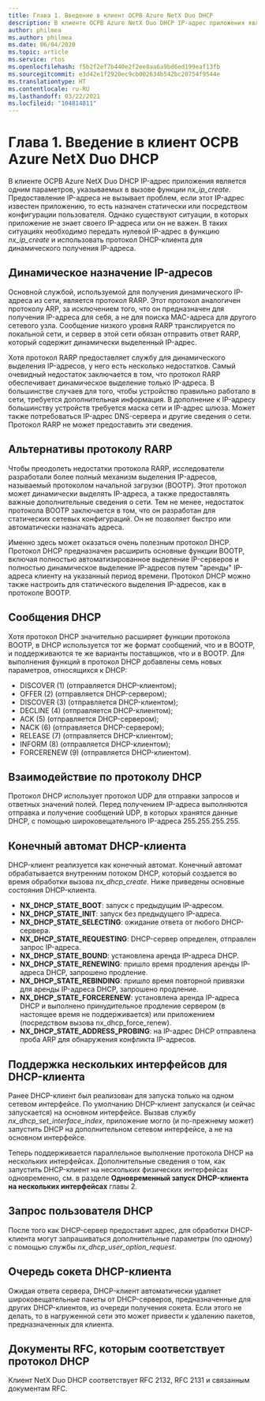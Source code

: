 ```yaml
---
title: Глава 1. Введение в клиент ОСРВ Azure NetX Duo DHCP
description: В клиенте ОСРВ Azure NetX Duo DHCP IP-адрес приложения является одним параметров, указываемых в вызове функции *nx_ip_create*.
author: philmea
ms.author: philmea
ms.date: 06/04/2020
ms.topic: article
ms.service: rtos
ms.openlocfilehash: f5b2f2ef7b440e2f2ee8aa6a9bd6ed199eaf13fb
ms.sourcegitcommit: e3d42e1f2920ec9cb002634b542bc20754f9544e
ms.translationtype: HT
ms.contentlocale: ru-RU
ms.lasthandoff: 03/22/2021
ms.locfileid: "104814811"
---
```

# <a name="chapter-1---introduction-to-the-azure-rtos-netx-duo-dhcp-client"></a>Глава 1. Введение в клиент ОСРВ Azure NetX Duo DHCP

В клиенте ОСРВ Azure NetX Duo DHCP IP-адрес приложения является одним параметров, указываемых в вызове функции *nx_ip_create*. Предоставление IP-адреса не вызывает проблем, если этот IP-адрес известен приложению, то есть назначен статически или посредством конфигурации пользователя. Однако существуют ситуации, в которых приложение не знает своего IP-адреса или он не важен. В таких ситуациях необходимо передать нулевой IP-адрес в функцию *nx_ip_create* и использовать протокол DHCP-клиента для динамического получения IP-адреса.

## <a name="dynamic-ip-address-assignment"></a>Динамическое назначение IP-адресов

Основной службой, используемой для получения динамического IP-адреса из сети, является протокол RARP. Этот протокол аналогичен протоколу ARP, за исключением того, что он предназначен для получения IP-адреса для себя, а не для поиска MAC-адреса для другого сетевого узла. Сообщение низкого уровня RARP транслируется по локальной сети, и сервер в этой сети обязан отправить ответ RARP, который содержит динамически выделенный IP-адрес.

Хотя протокол RARP предоставляет службу для динамического выделения IP-адресов, у него есть несколько недостатков. Самый очевидный недостаток заключается в том, что протокол RARP обеспечивает динамическое выделение только IP-адреса. В большинстве случаев для того, чтобы устройство правильно работало в сети, требуется дополнительная информация. В дополнение к IP-адресу большинству устройств требуется маска сети и IP-адрес шлюза. Может также потребоваться IP-адрес DNS-сервера и другие сведения о сети. Протокол RARP не может предоставить эти сведения.

## <a name="rarp-alternatives"></a>Альтернативы протоколу RARP

Чтобы преодолеть недостатки протокола RARP, исследователи разработали более полный механизм выделения IP-адресов, называемый протоколом начальной загрузки (BOOTP). Этот протокол может динамически выделять IP-адреса, а также предоставлять важные дополнительные сведения о сети. Тем не менее, недостаток протокола BOOTP заключается в том, что он разработан для статических сетевых конфигураций. Он не позволяет быстро или автоматически назначать адреса.

Именно здесь может оказаться очень полезным протокол DHCP. Протокол DHCP предназначен расширить основные функции BOOTP, включая полностью автоматизированное выделение IP-серверов и полностью динамическое выделение IP-адресов путем "аренды" IP-адреса клиенту на указанный период времени. Протокол DHCP можно также настроить для статического выделения IP-адресов, как в протоколе BOOTP.

## <a name="dhcp-messages"></a>Сообщения DHCP

Хотя протокол DHCP значительно расширяет функции протокола BOOTP, в DHCP используется тот же формат сообщений, что и в BOOTP, и поддерживаются те же варианты поставщиков, что и в BOOTP. Для выполнения функций в протокол DHCP добавлены семь новых параметров, относящихся к DHCP:

- DISCOVER (1) (отправляется DHCP-клиентом);
- OFFER (2) (отправляется DHCP-сервером);
- DISCOVER (3) (отправляется DHCP-клиентом);
- DECLINE (4) (отправляется DHCP-клиентом);
- ACK (5) (отправляется DHCP-сервером);
- NACK (6) (отправляется DHCP-сервером);
- RELEASE (7) (отправляется DHCP-клиентом);
- INFORM (8) (отправляется DHCP-клиентом);
- FORCERENEW (9) (отправляется DHCP-клиентом).

## <a name="dhcp-communication"></a>Взаимодействие по протоколу DHCP

Протокол DHCP использует протокол UDP для отправки запросов и ответных значений полей. Перед получением IP-адреса выполняются отправка и получение сообщений UDP, в которых хранятся данные DHCP, с помощью широковещательного IP-адреса 255.255.255.255.

## <a name="dhcp-client-state-machine"></a>Конечный автомат DHCP-клиента

DHCP-клиент реализуется как конечный автомат. Конечный автомат обрабатывается внутренним потоком DHCP, который создается во время обработки вызова *nx_dhcp_create*. Ниже приведены основные состояния DHCP-клиента.

- **NX_DHCP_STATE_BOOT**: запуск с предыдущим IP-адресом.
- **NX_DHCP_STATE_INIT**: запуск без предыдущего IP-адреса.
- **NX_DHCP_STATE_SELECTING**: ожидание ответа от любого DHCP-сервера.
- **NX_DHCP_STATE_REQUESTING**: DHCP-сервер определен, отправлен запрос IP-адреса.
- **NX_DHCP_STATE_BOUND**: установлена аренда IP-адреса DHCP.
- **NX_DHCP_STATE_RENEWING**: пришло время продления аренды IP-адреса DHCP, запрошено продление.
- **NX_DHCP_STATE_REBINDING**: пришло время повторной привязки для аренды IP-адреса DHCP, запрошено продление.
- **NX_DHCP_STATE_FORCERENEW**: установлена аренда IP-адреса DHCP и выполнено принудительное продление сервером (в настоящее время не поддерживается) или приложением (посредством вызова nx_dhcp_force_renew).
- **NX_DHCP_STATE_ADDRESS_PROBING**: на IP-адрес DHCP отправлена проба ARP для обнаружения конфликта IP-адресов.

## <a name="dhcp-client-multiple-interface-support"></a>Поддержка нескольких интерфейсов для DHCP-клиента

Ранее DHCP-клиент был реализован для запуска только на одном сетевом интерфейсе. По умолчанию DHCP-клиент запускался (и сейчас запускается) на основном интерфейсе. Вызвав службу *nx_dhcp_set_interface_index*, приложение могло (и по-прежнему может) запустить DHCP на дополнительном сетевом интерфейсе, а не на основном интерфейсе.

Теперь поддерживается параллельное выполнение протокола DHCP на нескольких интерфейсах. Дополнительные сведения о том, как запустить DHCP-клиент на нескольких физических интерфейсах одновременно, см. в разделе **Одновременный запуск DHCP-клиента на нескольких интерфейсах** главы 2.

## <a name="dhcp-user-request"></a>Запрос пользователя DHCP

После того как DHCP-сервер предоставит адрес, для обработки DHCP-клиента могут запрашиваться дополнительные параметры (по одному) с помощью службы *nx_dhcp_user_option_request*.

## <a name="dhcp-client-socket-queue"></a>Очередь сокета DHCP-клиента 

Ожидая ответа сервера, DHCP-клиент автоматически удаляет широковещательные пакеты от DHCP-серверов, предназначенные для других DHCP-клиентов, из очереди получения сокета. Если этого не делать, то в нагруженной сети это может привести к удалению пакетов, предназначенных для клиента.

## <a name="dhcp-rfcs"></a>Документы RFC, которым соответствует протокол DHCP

Клиент NetX Duo DHCP соответствует RFC 2132, RFC 2131 и связанным документам RFC.